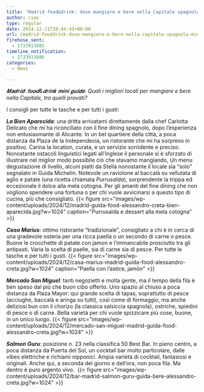 ```yaml
---
title: 'Madrid food&drink: dove mangiare e bere nella Capitale spagnola. Mini guida'
author: ciao
type: regular
date: 2024-12-11T10:44:43+00:00
url: /madrid-fooddrink-dove-mangiare-e-bere-nella-capitale-spagnola-mini-guida/
firehose_sent:
  - 1733913885
timeline_notification:
  - 1733913886
categories:
  - News

---
```

_𝑴𝒂𝒅𝒓𝒊𝒅: 𝒇𝒐𝒐𝒅&𝒅𝒓𝒊𝒏𝒌 𝒎𝒊𝒏𝒊 𝒈𝒖𝒊𝒅𝒆. Quali i migliori locali per mangiare e bere nella Capitale, tra quelli provati?_ 

I consigli per tutte le tasche e per tutti i gusti: 

_**La Bien Aparecida**_: una dritta arrivatami direttamente dalla chef Carlotta Delicato che mi ha riconciliato con il fine dining spagnolo, dopo l’esperienza non entusiasmante di Alicante. In un bel quartiere della città, a poca distanza da Plaza de la Independecia, un ristorante che mi ha sorpreso in positivo. Carina la location, curata, e un servizio sorridente e preciso. Nonostante ostacoli linguistici legati all&#8217;inglese il personale si è sforzato di illustrare nel miglior modo possibile ciò che stavamo mangiando, Un menu degustazione di livello, alcuni piatti da Stella nonostante il locale sia “solo” segnalato in Guida Michelin. Notevole un raviolone al baccalà su vellutata di aglio e patate (una ricetta chiamata _Purrusalda_), sorprendente la trippa ed eccezionale il dolce alla mela cotogna. Per gli amanti del fine dining che non vogliono spendere una fortuna o per chi vuole avvicinarsi a questo tipo di cucina, più che consigliato.
{{< figure src="images/wp-content/uploads/2024/12/madrid-guida-food-alessandro-creta-bien-aparecida.jpg?w=1024" caption="Purrusalda e dessert alla mela cotogna" >}}
 

_**Casa Marius**_: ottimo ristorante “tradizionale”, consigliato a chi è in cerca di una gradevole osteria per una ricca paella o un secondo di carne o pesce. Buone le crocchette di patate con jamon e l’immancabile prosciutto tra gli antipasti. Varia la scelta di paelle, sia di carne sia di pesce. Per tutte le tasche e per tutti i gusti.
{{< figure src="images/wp-content/uploads/2024/12/casa-marius-madrid-guida-food-alessandro-creta.jpg?w=1024" caption="Paella con l&#8217;astice, jamòn" >}}
 

_**Mercado San Miguel**_: tanti negozietti e molta gente, ma il tempo della fila è ben speso dal più che buon cibo offerto. Uno spazio al chiuso a poca distanza da Plaza Mayor: qui grande scelta di tapas, soprattutto di pesce (acciughe, baccalà e aringa su tutti), così come di formaggio, ma anche deliziosi bun con il chorizo (la classica salsiccia spagnola), ostriche, spiedini di pesce o di carne. Bella varietà per chi vuole spizzicare più cose, buone, in un unico luogo.
{{< figure src="images/wp-content/uploads/2024/12/mercado-san-miguel-madrid-guida-food-alessandro-creta.jpg?w=1024" >}}
 

**_Salmon Guru_**: posizione n. 23 nella classifica 50 Best Bar. In pieno centro, a poca distanza da Puerta del Sol, un cocktail bar molto particolare, dalle vibes elettriche e richiami nipponici. Ampia varietà di cocktail, fantasiosi e originali. Anche qui, a seconda del giorno e dell’ora, non poca fila. Ma dentro è puro argento vivo.&nbsp;
{{< figure src="images/wp-content/uploads/2024/12/bar-madrid-salmon-guru-guida-bere-alessandro-creta.jpg?w=1024" >}}
